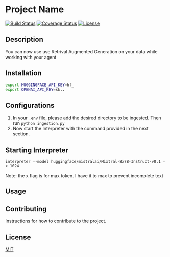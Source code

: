 # Project Name

[![Build Status](https://img.shields.io/travis/isayahc/2600_books.svg?style=flat-square)](https://travis-ci.org/isayahc/2600_books)
[![Coverage Status](https://img.shields.io/coveralls/isayahc/2600_books.svg?style=flat-square)](https://coveralls.io/github/isayahc/2600_books)
[![License](https://img.shields.io/github/license/isayahc/python-sample-template.svg?style=flat-square)](LICENSE)

## Description

You can now use use Retrival Augmented Generation on your data while working with your agent

## Installation

```bash
export HUGGINGFACE_API_KEY=hf_
export OPENAI_API_KEY=sk..
```

## Configurations

1. In your `.env` file, please add the desired directory to be ingested. Then run `python ingestion.py`
2. Now start the Interpreter with the command provided in the next section.

## Starting Interpreter

```
interpreter --model huggingface/mistralai/Mixtral-8x7B-Instruct-v0.1 -x 1024
```
Note: the x flag is for max token. I have it to max to prevent incomplete text 
## Usage

## Contributing

Instructions for how to contribute to the project.

## License

[MIT](LICENSE)
